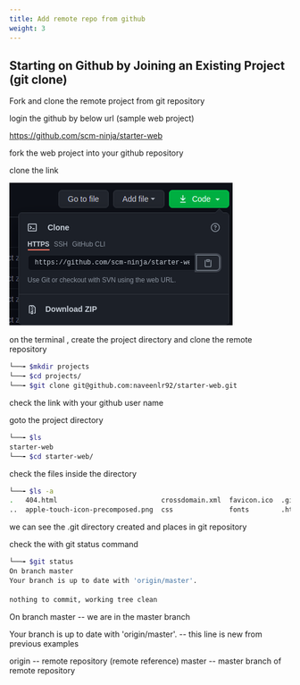 ```yaml
---
title: Add remote repo from github
weight: 3
---
```


## Starting on Github by Joining an Existing Project (git clone)

Fork and clone the remote project from git repository

login the github by below url (sample web project)

https://github.com/scm-ninja/starter-web


fork  the web project into your github repository

clone the link 

![inputfile](/images/clone-github-example.png?width=20pc)

on the terminal , create the project directory and clone the remote repository
```bash
└──╼ $mkdir projects
└──╼ $cd projects/
└──╼ $git clone git@github.com:naveenlr92/starter-web.git
```
check the link with your github user name

goto the project directory
```bash
└──╼ $ls
starter-web
└──╼ $cd starter-web/
```
check the files inside the directory
```bash
└──╼ $ls -a
.   404.html                          crossdomain.xml  favicon.ico  .git       humans.txt  js         robots.txt
..  apple-touch-icon-precomposed.png  css              fonts        .htaccess  index.html  README.md  simple.html
```
we can see the .git directory created and places in git repository

check the with git status command
```bash
└──╼ $git status
On branch master
Your branch is up to date with 'origin/master'.

nothing to commit, working tree clean
```

On branch master -- we are in the master branch 



Your branch is up to date with 'origin/master'.  -- this line is new from previous examples

origin -- remote repository (remote reference)
master -- master branch of remote repository


